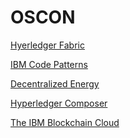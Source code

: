 # OSCON
<a href="https://www.hyperledger.org/projects/fabric">Hyerledger Fabric</a>
<p>
<A HREF="https://developer.ibm.com/code/technologies/blockchain/">IBM Code Patterns</h1></a>
<p><A HREF="http://localhost:4200/">Decentralized Energy</a><p>
  <a href="http://composer-playground.mybluemix.net/">Hyperledger Composer</a><p>
  <a href="https://vehicle-manufacture-uneradicative-insolence.mybluemix.net/tutorial">The IBM Blockchain Cloud</a> <p> 
